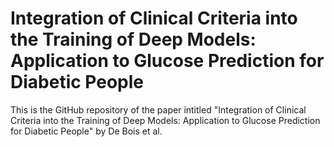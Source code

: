 # Integration of Clinical Criteria into the Training of Deep Models: Application to Glucose Prediction for Diabetic People

This is the GitHub repository of the paper intitled "Integration of Clinical Criteria into the Training of Deep Models: Application to Glucose Prediction for Diabetic People" by De Bois et al.
